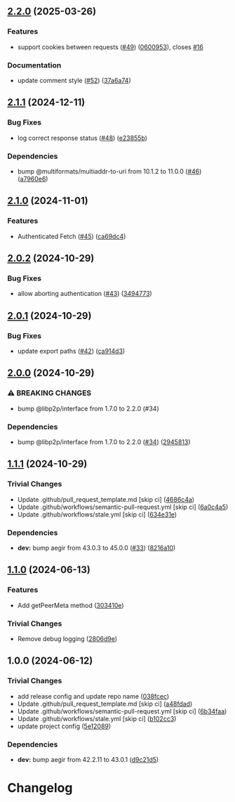 ## [2.2.0](https://github.com/libp2p/js-libp2p-http-fetch/compare/v2.1.1...v2.2.0) (2025-03-26)

### Features

* support cookies between requests ([#49](https://github.com/libp2p/js-libp2p-http-fetch/issues/49)) ([0600953](https://github.com/libp2p/js-libp2p-http-fetch/commit/0600953826fd743384ddc796a8cc4c0cacc69e5f)), closes [#16](https://github.com/libp2p/js-libp2p-http-fetch/issues/16)

### Documentation

* update comment style ([#52](https://github.com/libp2p/js-libp2p-http-fetch/issues/52)) ([37a6a74](https://github.com/libp2p/js-libp2p-http-fetch/commit/37a6a74c262763beed0035e038484a6c215793ed))

## [2.1.1](https://github.com/libp2p/js-libp2p-http-fetch/compare/v2.1.0...v2.1.1) (2024-12-11)

### Bug Fixes

* log correct response status ([#48](https://github.com/libp2p/js-libp2p-http-fetch/issues/48)) ([e23855b](https://github.com/libp2p/js-libp2p-http-fetch/commit/e23855b440f30f3cadf998f2dfb46a3e50c85dba))

### Dependencies

* bump @multiformats/multiaddr-to-uri from 10.1.2 to 11.0.0 ([#46](https://github.com/libp2p/js-libp2p-http-fetch/issues/46)) ([a7960e6](https://github.com/libp2p/js-libp2p-http-fetch/commit/a7960e6f0fe6823ac4fe62712f8534fc13add9ae))

## [2.1.0](https://github.com/libp2p/js-libp2p-http-fetch/compare/v2.0.2...v2.1.0) (2024-11-01)

### Features

* Authenticated Fetch ([#45](https://github.com/libp2p/js-libp2p-http-fetch/issues/45)) ([ca69dc4](https://github.com/libp2p/js-libp2p-http-fetch/commit/ca69dc41fb53b8808e40ff5745cb85b0521fbc15))

## [2.0.2](https://github.com/libp2p/js-libp2p-http-fetch/compare/v2.0.1...v2.0.2) (2024-10-29)

### Bug Fixes

* allow aborting authentication ([#43](https://github.com/libp2p/js-libp2p-http-fetch/issues/43)) ([3494773](https://github.com/libp2p/js-libp2p-http-fetch/commit/3494773844cf68f0f89d2dca1c857deb923e4c90))

## [2.0.1](https://github.com/libp2p/js-libp2p-http-fetch/compare/v2.0.0...v2.0.1) (2024-10-29)

### Bug Fixes

* update export paths ([#42](https://github.com/libp2p/js-libp2p-http-fetch/issues/42)) ([ca914d3](https://github.com/libp2p/js-libp2p-http-fetch/commit/ca914d324410634b388da03ba2f2b933eb11c08b))

## [2.0.0](https://github.com/libp2p/js-libp2p-http-fetch/compare/v1.1.1...v2.0.0) (2024-10-29)

### ⚠ BREAKING CHANGES

* bump @libp2p/interface from 1.7.0 to 2.2.0 (#34)

### Dependencies

* bump @libp2p/interface from 1.7.0 to 2.2.0 ([#34](https://github.com/libp2p/js-libp2p-http-fetch/issues/34)) ([2945813](https://github.com/libp2p/js-libp2p-http-fetch/commit/2945813b0f401a43c49e6bb62ceba6db9783cb29))

## [1.1.1](https://github.com/libp2p/js-libp2p-http-fetch/compare/v1.1.0...v1.1.1) (2024-10-29)

### Trivial Changes

* Update .github/pull_request_template.md [skip ci] ([4686c4a](https://github.com/libp2p/js-libp2p-http-fetch/commit/4686c4a6f656e24bf7e159879c340ae32a60e1c2))
* Update .github/workflows/semantic-pull-request.yml [skip ci] ([6a0c4a5](https://github.com/libp2p/js-libp2p-http-fetch/commit/6a0c4a560499f2f52a023b7ed2319799815c9489))
* Update .github/workflows/stale.yml [skip ci] ([634e31e](https://github.com/libp2p/js-libp2p-http-fetch/commit/634e31e1fa266d0acc057191c53ba056c84a62c1))

### Dependencies

* **dev:** bump aegir from 43.0.3 to 45.0.0 ([#33](https://github.com/libp2p/js-libp2p-http-fetch/issues/33)) ([8216a10](https://github.com/libp2p/js-libp2p-http-fetch/commit/8216a103a7b1f46b97eee02d132e103093901a67))

## [1.1.0](https://github.com/libp2p/js-libp2p-http-fetch/compare/v1.0.0...v1.1.0) (2024-06-13)


### Features

* Add getPeerMeta method ([303410e](https://github.com/libp2p/js-libp2p-http-fetch/commit/303410ec7ca566df8fc19a267809ef264b0332c8))


### Trivial Changes

* Remove debug logging ([2806d9e](https://github.com/libp2p/js-libp2p-http-fetch/commit/2806d9eca5ed9f06489ba5af7d0d017d333c4ec5))

## 1.0.0 (2024-06-12)


### Trivial Changes

* add release config and update repo name ([038fcec](https://github.com/libp2p/js-libp2p-http-fetch/commit/038fcec149f6f81e102a98d61846374843261ff4))
* Update .github/pull_request_template.md [skip ci] ([a48fdad](https://github.com/libp2p/js-libp2p-http-fetch/commit/a48fdadccf809bf31b8125854a25a010eccae21f))
* Update .github/workflows/semantic-pull-request.yml [skip ci] ([6b34faa](https://github.com/libp2p/js-libp2p-http-fetch/commit/6b34faa4655c0119494a9296556dcf1781bfa724))
* Update .github/workflows/stale.yml [skip ci] ([b102cc3](https://github.com/libp2p/js-libp2p-http-fetch/commit/b102cc3b11a6803ce7ca2d52074fd8b2b492e09c))
* update project config ([5e12089](https://github.com/libp2p/js-libp2p-http-fetch/commit/5e12089afed4049e05febbdd2ad639f5539a8241))


### Dependencies

* **dev:** bump aegir from 42.2.11 to 43.0.1 ([d9c21d5](https://github.com/libp2p/js-libp2p-http-fetch/commit/d9c21d5b745df4bde6c4c65dd930a5c3b4e02a4f))

# Changelog
